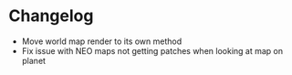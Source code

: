 # Changelog
- Move world map render to its own method
- Fix issue with NEO maps not getting patches when looking at map on planet
